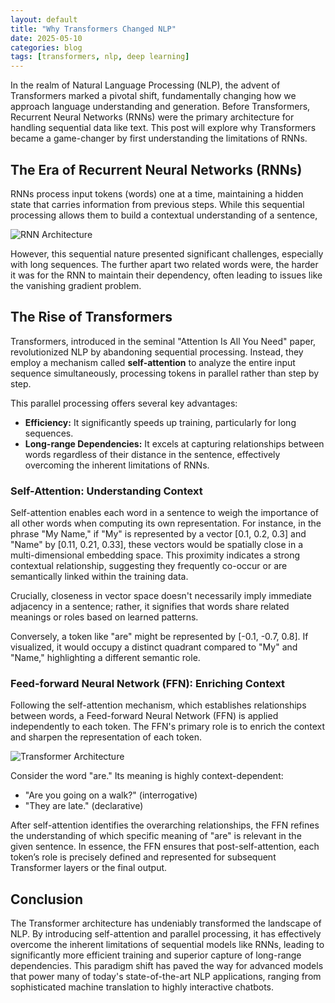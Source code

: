 ```yaml
---
layout: default
title: "Why Transformers Changed NLP"
date: 2025-05-10
categories: blog
tags: [transformers, nlp, deep learning]
---
```


In the realm of Natural Language Processing (NLP), the advent of Transformers marked a pivotal shift, fundamentally changing how we approach language understanding and generation. Before Transformers, Recurrent Neural Networks (RNNs) were the primary architecture for handling sequential data like text. This post will explore why Transformers became a game-changer by first understanding the limitations of RNNs.

## The Era of Recurrent Neural Networks (RNNs)

RNNs process input tokens (words) one at a time, maintaining a hidden state that carries information from previous steps. While this sequential processing allows them to build a contextual understanding of a sentence,

![RNN Architecture](/assets/image/RNN.png)

However, this sequential nature presented significant challenges, especially with long sequences. The further apart two related words were, the harder it was for the RNN to maintain their dependency, often leading to issues like the vanishing gradient problem.

<!-- images\FPBP (1).png is an image that might be useful here to illustrate the vanishing gradient problem if it is about that-->

## The Rise of Transformers

Transformers, introduced in the seminal "Attention Is All You Need" paper, revolutionized NLP by abandoning sequential processing. Instead, they employ a mechanism called **self-attention** to analyze the entire input sequence simultaneously, processing tokens in parallel rather than step by step.

This parallel processing offers several key advantages:
*   **Efficiency:** It significantly speeds up training, particularly for long sequences.
*   **Long-range Dependencies:** It excels at capturing relationships between words regardless of their distance in the sentence, effectively overcoming the inherent limitations of RNNs.

### Self-Attention: Understanding Context

Self-attention enables each word in a sentence to weigh the importance of all other words when computing its own representation. For instance, in the phrase "My Name," if "My" is represented by a vector [0.1, 0.2, 0.3] and "Name" by [0.11, 0.21, 0.33], these vectors would be spatially close in a multi-dimensional embedding space. This proximity indicates a strong contextual relationship, suggesting they frequently co-occur or are semantically linked within the training data.

Crucially, closeness in vector space doesn't necessarily imply immediate adjacency in a sentence; rather, it signifies that words share related meanings or roles based on learned patterns.

Conversely, a token like "are" might be represented by [-0.1, -0.7, 0.8]. If visualized, it would occupy a distinct quadrant compared to "My" and "Name," highlighting a different semantic role.

### Feed-forward Neural Network (FFN): Enriching Context

Following the self-attention mechanism, which establishes relationships between words, a Feed-forward Neural Network (FFN) is applied independently to each token. The FFN's primary role is to enrich the context and sharpen the representation of each token.

![Transformer Architecture](/assets/image/Transformers.jpg)

Consider the word "are." Its meaning is highly context-dependent:
*   "Are you going on a walk?" (interrogative)
*   "They are late." (declarative)

After self-attention identifies the overarching relationships, the FFN refines the understanding of which specific meaning of "are" is relevant in the given sentence. In essence, the FFN ensures that post-self-attention, each token’s role is precisely defined and represented for subsequent Transformer layers or the final output.

## Conclusion

The Transformer architecture has undeniably transformed the landscape of NLP. By introducing self-attention and parallel processing, it has effectively overcome the inherent limitations of sequential models like RNNs, leading to significantly more efficient training and superior capture of long-range dependencies. This paradigm shift has paved the way for advanced models that power many of today's state-of-the-art NLP applications, ranging from sophisticated machine translation to highly interactive chatbots.